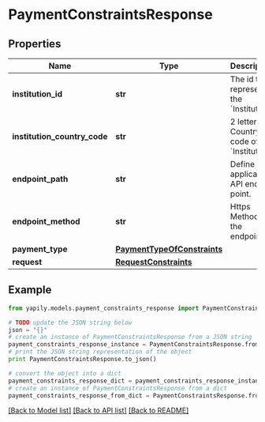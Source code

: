 # PaymentConstraintsResponse


## Properties
Name | Type | Description | Notes
------------ | ------------- | ------------- | -------------
**institution_id** | **str** | The id to represent the &#x60;Institution&#x60;. | 
**institution_country_code** | **str** | 2 letter ISO Country code of the &#x60;Institution&#x60;. | [optional] 
**endpoint_path** | **str** | Define the applicable API end point. | [optional] 
**endpoint_method** | **str** | Https Method for the endpoint. | [optional] 
**payment_type** | [**PaymentTypeOfConstraints**](PaymentTypeOfConstraints.md) |  | 
**request** | [**RequestConstraints**](RequestConstraints.md) |  | 

## Example

```python
from yapily.models.payment_constraints_response import PaymentConstraintsResponse

# TODO update the JSON string below
json = "{}"
# create an instance of PaymentConstraintsResponse from a JSON string
payment_constraints_response_instance = PaymentConstraintsResponse.from_json(json)
# print the JSON string representation of the object
print PaymentConstraintsResponse.to_json()

# convert the object into a dict
payment_constraints_response_dict = payment_constraints_response_instance.to_dict()
# create an instance of PaymentConstraintsResponse from a dict
payment_constraints_response_from_dict = PaymentConstraintsResponse.from_dict(payment_constraints_response_dict)
```
[[Back to Model list]](../README.md#documentation-for-models) [[Back to API list]](../README.md#documentation-for-api-endpoints) [[Back to README]](../README.md)


